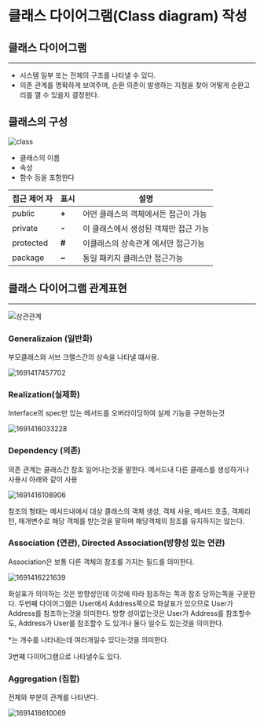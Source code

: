 # 클래스 다이어그램(Class diagram) 작성

## 클래스 다이어그램

---

* 시스템 일부 또는 전체의 구조를 나타낼 수 있다.
* 의존 관계를 명확하게 보여주며, 순환 의존이 발생하는 지점을 찾아 어떻게 순환고리를 꺨 수 있을지 결정한다.

## 클래스의 구성

![class](/Tool/Images/class의구성.png)

* 클래스의 이름
* 속성
* 함수 등을 포함한다

| 접근 제어 자 | 표시        | 설명                                  |
| ------------ | ----------- | ------------------------------------- |
| public       | **+** | 어떤 클래스의 객체에서든 접근이 가능  |
| private      | **-** | 이 클래스에서 생성된 객체만 접근 가능 |
| protected    | **#** | 이클래스의 상속관계 에서만 접근가능   |
| package      | **~** | 동일 패키지 클래스만 접근가능         |

## 클래스 다이어그램 관계표현

---

![상관관계](Images/상관관계.png)

### **Generalizaion (일반화)**

부모클래스와 서브 크랠스간의 상속을 나타낼 떄사용.

![1691417457702](image/UML_Class_Diagram_작성법/1691417457702.png)

### Realization(실제화)

Interface의 spec만 있는 메서드를 오버라이딩하여 실제 기능을 구현하는것

![1691416033228](image/UML_Class_Diagram_작성법/1691416033228.png)

### **Dependency (의존)**

의존 관계는 클래스간 참조 일어나는것을 말한다.
메서드내 다른 클래스를 생성하거나 사용시 아래와 같이 사용

![1691416108906](image/UML_Class_Diagram_작성법/1691416108906.png)

참조의 형태는 메서드내에서 대상 클래스의 객체 생성, 객체 사용, 메서드 호출, 객체리턴, 매개변수로 해당 객체를 받는것을 말하며 해당객체의 참조를 유지하지는 않는다.

### Association (연관), Directed Association(방향성 있는 연관)

Association은 보통 다른 객체의 참조를 가지는 필드를 의미한다.

![1691416221639](image/UML_Class_Diagram_작성법/1691416221639.png)

화살표가 의미하는 것은 방향성인데 이것에 따라 참조하는 쪽과 참조 당하는쪽을 구분한다. 두번째 다이어그램은 User에서 Address쪽으로 화살표가 있으므로 User가 Address를 참조하는것을 의미한다. 방향 성이없는것은 User가 Address를 참조할수도, Address가 User를 참조할수 도 있거나 둘다 일수도 있는것을 의미한다.

*는 개수를 나타내는데 여러개일수 있다는것을 의미한다.

3번쨰 다이어그램으로 나타낼수도 있다.

### Aggregation (집합)

전체와 부분의 관계를 나타낸다.

![1691416610069](image/UML_Class_Diagram_작성법/1691416610069.png)
